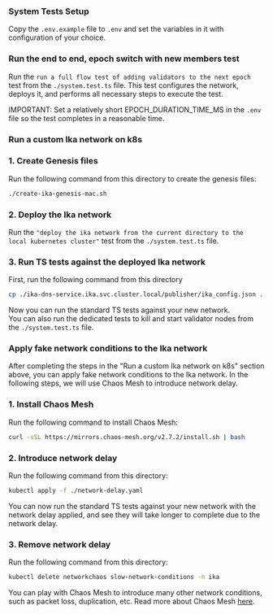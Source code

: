 ### System Tests Setup
Copy the `.env.example` file to `.env` and set the variables in it with configuration of your choice.

### Run the end to end, epoch switch with new members test
Run the `run a full flow test of adding validators to the next epoch` test from the `./system.test.ts` file.
This test configures the network, deploys it, and performs all necessary steps to execute the test.

IMPORTANT: Set a relatively short EPOCH_DURATION_TIME_MS in the `.env` file so the test completes in a reasonable time.

### Run a custom Ika network on k8s 

### 1. Create Genesis files
Run the following command from this directory to create the genesis files:
```bash
./create-ika-genesis-mac.sh
```

### 2. Deploy the Ika network
Run the `"deploy the ika network from the current directory to the local kubernetes cluster"` test from the 
`./system.test.ts` file.

### 3. Run TS tests against the deployed Ika network
First, run the following command from this directory
```bash
cp ./ika-dns-service.ika.svc.cluster.local/publisher/ika_config.json ../../../../ika_config.json 
```
Now you can run the standard TS tests against your new network.  
You can also run the dedicated tests to kill and start validator nodes from the `./system.test.ts` file.

### Apply fake network conditions to the Ika network
After completing the steps in the "Run a custom Ika network on k8s" section above, you can apply fake network
conditions to the Ika network. In the following steps, we will use Chaos Mesh to introduce network delay.
### 1. Install Chaos Mesh
Run the following command to install Chaos Mesh:
```bash
curl -sSL https://mirrors.chaos-mesh.org/v2.7.2/install.sh | bash
```

### 2. Introduce network delay
Run the following command from this directory:
```bash
kubectl apply -f ./network-delay.yaml
```
You can now run the standard TS tests against your new network with the network delay applied, and see they will take
longer to complete due to the network delay.

### 3. Remove network delay
Run the following command from this directory:
```bash
kubectl delete networkchaos slow-network-conditions -n ika
```
You can play with Chaos Mesh to introduce many other network conditions, such as packet loss, duplication, etc.
Read more about Chaos Mesh [here](https://chaos-mesh.org/docs/).

